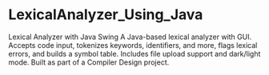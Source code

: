 # LexicalAnalyzer_Using_Java
Lexical Analyzer with Java Swing A Java-based lexical analyzer with GUI. Accepts code input, tokenizes keywords, identifiers, and more, flags lexical errors, and builds a symbol table. Includes file upload support and dark/light mode. Built as part of a Compiler Design project.
